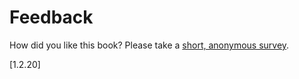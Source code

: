 # Feedback

How did you like this book? Please take a [short, anonymous survey](https://docs.google.com/forms/d/e/1FAIpQLSfx7PtOK9BN0gaF6qCrFbFuY0C5uRtZTKcgf_CGgwtZuUX4MA/viewform).

[1.2.20]
